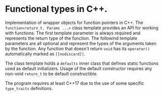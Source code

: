 # Functional types in C++.
Implementation of wrapper objects for function pointers in C++.
The `function<return_t, Params ...>` class template provides an API for working with functions.
The first template parameter is always required and represents the return type of the function.
The followind template parameters are all optional and represent the types of the arguments taken by the function.
Any function that doesn't return `void` has its `operator()` automatically marked as `[[nodiscard]]`.

The class template holds a `defaults` inner class that defines static functions used as default initializers. 
Usage of the default constructor requires any non-void `return_t` to be default constructible.

The program requires at least C++17 due to the use of some specific `type_traits` definitions.

